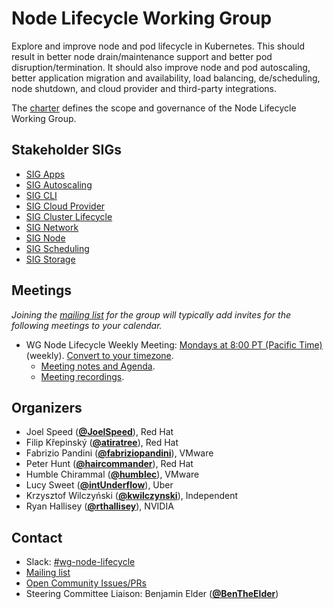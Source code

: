 <!---
This is an autogenerated file!

Please do not edit this file directly, but instead make changes to the
sigs.yaml file in the project root.

To understand how this file is generated, see https://git.k8s.io/community/generator/README.md
--->
# Node Lifecycle Working Group

Explore and improve node and pod lifecycle in Kubernetes. This should result in better node drain/maintenance support and better pod disruption/termination. It should also improve node and pod autoscaling, better application migration and availability, load balancing, de/scheduling, node shutdown, and cloud provider and third-party integrations.

The [charter](charter.md) defines the scope and governance of the Node Lifecycle Working Group.

## Stakeholder SIGs
* [SIG Apps](/sig-apps)
* [SIG Autoscaling](/sig-autoscaling)
* [SIG CLI](/sig-cli)
* [SIG Cloud Provider](/sig-cloud-provider)
* [SIG Cluster Lifecycle](/sig-cluster-lifecycle)
* [SIG Network](/sig-network)
* [SIG Node](/sig-node)
* [SIG Scheduling](/sig-scheduling)
* [SIG Storage](/sig-storage)

## Meetings
*Joining the [mailing list](https://groups.google.com/a/kubernetes.io/g/wg-node-lifecycle) for the group will typically add invites for the following meetings to your calendar.*
* WG Node Lifecycle Weekly Meeting: [Mondays at 8:00 PT (Pacific Time)](https://zoom.us/j/97533929033) (weekly). [Convert to your timezone](http://www.thetimezoneconverter.com/?t=8%3A00&tz=PT%20%28Pacific%20Time%29).
  * [Meeting notes and Agenda](https://docs.google.com/document/d/1LSSfiJatBYX7dhLTowYygDO6MK0K-NZ_L52bEZfcZqU).
  * [Meeting recordings](https://youtube.com/playlist?list=PL69nYSiGNLP3yd1ztIDecigN44mo6Nx_D&si=B_7Qkj6uUsCxmbEY).

## Organizers

* Joel Speed (**[@JoelSpeed](https://github.com/JoelSpeed)**), Red Hat
* Filip Křepinský (**[@atiratree](https://github.com/atiratree)**), Red Hat
* Fabrizio Pandini (**[@fabriziopandini](https://github.com/fabriziopandini)**), VMware
* Peter Hunt (**[@haircommander](https://github.com/haircommander)**), Red Hat
* Humble Chirammal (**[@humblec](https://github.com/humblec)**), VMware
* Lucy Sweet (**[@intUnderflow](https://github.com/intUnderflow)**), Uber
* Krzysztof Wilczyński (**[@kwilczynski](https://github.com/kwilczynski)**), Independent
* Ryan Hallisey (**[@rthallisey](https://github.com/rthallisey)**), NVIDIA

## Contact
- Slack: [#wg-node-lifecycle](https://kubernetes.slack.com/messages/wg-node-lifecycle)
- [Mailing list](https://groups.google.com/a/kubernetes.io/g/wg-node-lifecycle)
- [Open Community Issues/PRs](https://github.com/kubernetes/community/labels/wg%2Fnode-lifecycle)
- Steering Committee Liaison: Benjamin Elder (**[@BenTheElder](https://github.com/BenTheElder)**)
<!-- BEGIN CUSTOM CONTENT -->

<!-- END CUSTOM CONTENT -->
